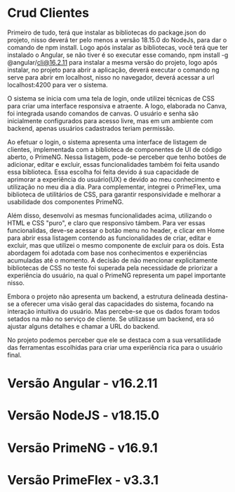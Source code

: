 # Crud Clientes

Primeiro de tudo, terá que instalar as bibliotecas do package.json do projeto, nisso deverá ter pelo menos a versão 18.15.0 do NodeJs, para dar o comando de npm install. Logo após instalar as bibliotecas, você terá que ter instalado o Angular, se não tiver é so executar esse comando, npm install -g @angular/cli@16.2.11 para instalar a mesma versão do projeto, logo após instalar, no projeto para abrir a aplicação, deverá executar o comando ng serve para abrir em localhost, nisso no navegador, deverá acessar a url localhost:4200 para ver o sistema.

O sistema se inicia com uma tela de login, onde utilizei técnicas de CSS para criar uma interface responsiva e atraente. A logo, elaborada no Canva, foi integrada usando comandos de canvas. O usuário e senha são inicialmente configurados para acesso livre, mas em um ambiente com backend, apenas usuários cadastrados teriam permissão.

Ao efetuar o login, o sistema apresenta uma interface de listagem de clientes, implementada com a biblioteca de componentes de UI de código aberto, o PrimeNG. Nessa listagem, pode-se perceber que tenho botões de adicionar, editar e excluir, essas funcionalidades também foi feita usando essa biblioteca. Essa escolha foi feita devido á sua capacidade de aprimorar a experiência do usuário(UX) e devido ao meu conhecimento e utilização no meu dia a dia. Para complementar, integrei o PrimeFlex, uma biblioteca de utilitários de CSS, para garantir responsividade e melhorar a usabilidade dos componentes PrimeNG.

Além disso, desenvolvi as mesmas funcionalidades acima, utilizando o HTML e CSS "puro", e claro que responsivo támbem. Para ver essas funcionalidas, deve-se acessar o botão menu no header, e clicar em Home para abrir essa listagem contendo as funcionalidades de criar, editar e excluir, mas que utilizei o mesmo componente de excluir para os dois. Esta abordagem foi adotada com base nos conhecimentos e experiências acumuladas até o momento. A decisão de não mencionar explicitamente bibliotecas de CSS no teste foi superada pela necessidade de priorizar a experiência do usuário, na qual o PrimeNG representa um papel importante nisso.

Embora o projeto não apresenta um backend, a estrutura delineada destina-se a oferecer uma visão geral das capacidades do sistema, focando na interação intuitiva do usuário. Mas percebe-se que os dados foram todos setados na mão no serviço de cliente. Se utilizasse um backend, era só ajustar alguns detalhes e chamar a URL do backend.

No projeto podemos perceber que ele se destaca com a sua versatilidade das ferramentas escolhidas para criar uma experiência rica para o usuário final.

# Versão Angular - v16.2.11
# Versão NodeJS - v18.15.0
# Versão PrimeNG - v16.9.1
# Versão PrimeFlex - v3.3.1
